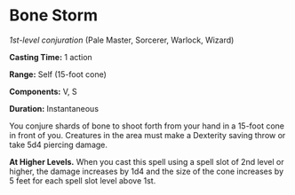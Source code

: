 # Bone Storm
*1st-level conjuration* (Pale Master, Sorcerer, Warlock, Wizard)

**Casting Time:** 1 action

**Range:** Self (15-foot cone)

**Components:** V, S

**Duration:** Instantaneous

You conjure shards of bone to shoot forth from your hand in a 15-foot cone in front of you. Creatures in the area must make a Dexterity saving throw or take 5d4 piercing damage. 

**At Higher Levels.** When you cast this spell using a spell slot of 2nd level or higher, the damage increases by 1d4 and the size of the cone increases by 5 feet for each spell slot level above 1st.
